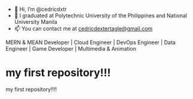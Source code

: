- 👋 Hi, I’m @cedricdxtr
- 🌱 I graduated at Polytechnic University of the Philippines and National University Manila 
- 📫 You can contact me at cedricdextertagle@gmail.com 


MERN & MEAN Developer | Cloud Engineer | DevOps Engineer | Data Engineer | Game Developer | Multimedia & Animation


# my first repository!!!
my first repository!!!!
